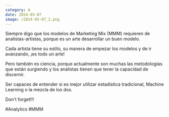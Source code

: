 ```yaml
--- 
category: A 
date: 2024-05-07 
image: /2024-05-07_2.png 
--- 
```


Siempre digo que los modelos de Marketing Mix (MMM) requieren de analistas-artistas, porque es un arte desarrollar un buen modelo. 

Cada artista tiene su estilo, su manera de empezar los modelos y de ir avanzando, ¡es todo un arte!

Pero también es ciencia, porque actualmente son muchas las metodologías que están surgiendo y los analistas tienen que tener la capacidad de discernir. 

Ser capaces de entender si es mejor utilizar estadística tradicional, Machine Learning o la mezcla de los dos. 

Don't forget!!!

#Analytics #MMM